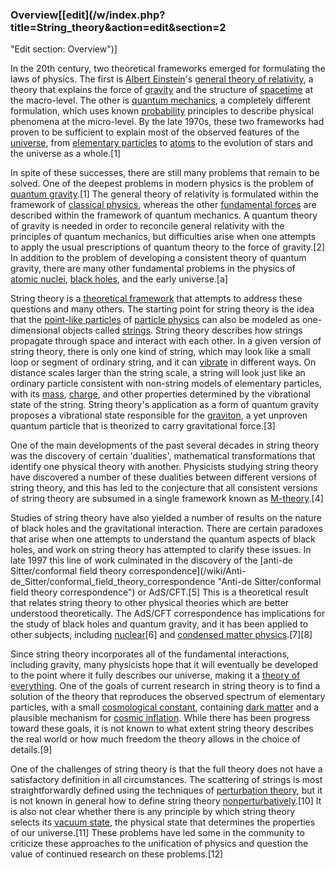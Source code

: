 ### Overview[[edit](/w/index.php?title=String\_theory&action=edit&section=2
"Edit section: Overview")]

In the 20th century, two theoretical frameworks emerged for formulating the
laws of physics. The first is [Albert Einstein](/wiki/Albert\_Einstein "Albert
Einstein")'s [general theory of relativity](/wiki/General\_theory\_of\_relativity
"General theory of relativity"), a theory that explains the force of
[gravity](/wiki/Gravity "Gravity") and the structure of
[spacetime](/wiki/Spacetime "Spacetime") at the macro-level. The other is
[quantum mechanics](/wiki/Quantum\_mechanics "Quantum mechanics"), a completely
different formulation, which uses known [probability](/wiki/Probability
"Probability") principles to describe physical phenomena at the micro-level.
By the late 1970s, these two frameworks had proven to be sufficient to explain
most of the observed features of the [universe](/wiki/Universe "Universe"),
from [elementary particles](/wiki/Elementary\_particle "Elementary particle")
to [atoms](/wiki/Atom "Atom") to the evolution of stars and the universe as a
whole.[1]

In spite of these successes, there are still many problems that remain to be
solved. One of the deepest problems in modern physics is the problem of
[quantum gravity](/wiki/Quantum\_gravity "Quantum gravity").[1] The general
theory of relativity is formulated within the framework of [classical
physics](/wiki/Classical\_physics "Classical physics"), whereas the other
[fundamental forces](/wiki/Fundamental\_interaction "Fundamental interaction")
are described within the framework of quantum mechanics. A quantum theory of
gravity is needed in order to reconcile general relativity with the principles
of quantum mechanics, but difficulties arise when one attempts to apply the
usual prescriptions of quantum theory to the force of gravity.[2] In addition
to the problem of developing a consistent theory of quantum gravity, there are
many other fundamental problems in the physics of [atomic
nuclei](/wiki/Atomic\_nucleus "Atomic nucleus"), [black holes](/wiki/Black\_hole
"Black hole"), and the early universe.[a]

String theory is a [theoretical framework](/wiki/Mathematical\_theory
"Mathematical theory") that attempts to address these questions and many
others. The starting point for string theory is the idea that the [point-like
particles](/wiki/Point\_particle "Point particle") of [particle
physics](/wiki/Particle\_physics "Particle physics") can also be modeled as
one-dimensional objects called [strings](/wiki/String\_\(physics\) "String
\(physics\)"). String theory describes how strings propagate through space and
interact with each other. In a given version of string theory, there is only
one kind of string, which may look like a small loop or segment of ordinary
string, and it can [vibrate](/wiki/Vibration "Vibration") in different ways.
On distance scales larger than the string scale, a string will look just like
an ordinary particle consistent with non-string models of elementary
particles, with its [mass](/wiki/Mass "Mass"),
[charge](/wiki/Charge\_\(physics\) "Charge \(physics\)"), and other properties
determined by the vibrational state of the string. String theory's application
as a form of quantum gravity proposes a vibrational state responsible for the
[graviton](/wiki/Graviton "Graviton"), a yet unproven quantum particle that is
theorized to carry gravitational force.[3]

One of the main developments of the past several decades in string theory was
the discovery of certain 'dualities', mathematical transformations that
identify one physical theory with another. Physicists studying string theory
have discovered a number of these dualities between different versions of
string theory, and this has led to the conjecture that all consistent versions
of string theory are subsumed in a single framework known as
[M-theory](/wiki/M-theory "M-theory").[4]

Studies of string theory have also yielded a number of results on the nature
of black holes and the gravitational interaction. There are certain paradoxes
that arise when one attempts to understand the quantum aspects of black holes,
and work on string theory has attempted to clarify these issues. In late 1997
this line of work culminated in the discovery of the [anti-de Sitter/conformal
field theory correspondence](/wiki/Anti-
de\_Sitter/conformal\_field\_theory\_correspondence "Anti-de Sitter/conformal
field theory correspondence") or AdS/CFT.[5] This is a theoretical result that
relates string theory to other physical theories which are better understood
theoretically. The AdS/CFT correspondence has implications for the study of
black holes and quantum gravity, and it has been applied to other subjects,
including [nuclear](/wiki/Nuclear\_physics "Nuclear physics")[6] and [condensed
matter physics](/wiki/Condensed\_matter\_physics "Condensed matter
physics").[7][8]

Since string theory incorporates all of the fundamental interactions,
including gravity, many physicists hope that it will eventually be developed
to the point where it fully describes our universe, making it a [theory of
everything](/wiki/Theory\_of\_everything "Theory of everything"). One of the
goals of current research in string theory is to find a solution of the theory
that reproduces the observed spectrum of elementary particles, with a small
[cosmological constant](/wiki/Cosmological\_constant "Cosmological constant"),
containing [dark matter](/wiki/Dark\_matter "Dark matter") and a plausible
mechanism for [cosmic inflation](/wiki/Cosmic\_inflation "Cosmic inflation").
While there has been progress toward these goals, it is not known to what
extent string theory describes the real world or how much freedom the theory
allows in the choice of details.[9]

One of the challenges of string theory is that the full theory does not have a
satisfactory definition in all circumstances. The scattering of strings is
most straightforwardly defined using the techniques of [perturbation
theory](/wiki/Perturbation\_theory\_\(quantum\_mechanics\) "Perturbation theory
\(quantum mechanics\)"), but it is not known in general how to define string
theory [nonperturbatively](/wiki/Non-perturbative "Non-perturbative").[10] It
is also not clear whether there is any principle by which string theory
selects its [vacuum state](/wiki/Vacuum\_state "Vacuum state"), the physical
state that determines the properties of our universe.[11] These problems have
led some in the community to criticize these approaches to the unification of
physics and question the value of continued research on these problems.[12]

